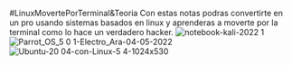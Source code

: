 #LinuxMovertePorTerminal&Teoria
Con estas notas podras convertirte en un pro usando sistemas basados en linux y aprenderas a moverte por la terminal como lo hace un verdadero hacker.
![notebook-kali-2022 1](https://user-images.githubusercontent.com/117610367/204457903-abdf5b36-6ca2-4dc1-99f6-e1c8a9561a99.jpg)
![Parrot_OS_5 0 1-Electro_Ara-04-05-2022](https://user-images.githubusercontent.com/117610367/204465236-78a6dca4-a23e-4304-a879-9143f32712ee.png)
![Ubuntu-20 04-con-Linux-5 4-1024x530](https://user-images.githubusercontent.com/117610367/204465458-f15a69fd-9740-4259-9e04-3f0117152e16.png)
